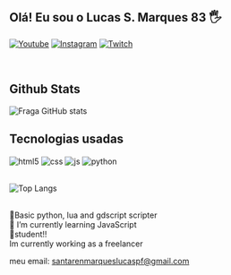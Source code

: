 ## Olá! Eu sou o Lucas S. Marques 83 🖐️

[![Youtube](https://img.shields.io/badge/YouTube-FF0000?style=for-the-badge&logo=youtube&logoColor=white)](https://www.youtube.com/channel/UCSmYPqkwLKaSOU13H-QVSUg)
[![Instagram](https://img.shields.io/badge/Instagram-E4405F?style=for-the-badge&logo=instagram&logoColor=white)]()
[![Twitch](https://img.shields.io/badge/Twitch-9146FF?style=for-the-badge&logo=twitch&logoColor=white)](https://www.twitch.tv/luscas_sm83)
</div><br/>



## Github Stats
![Fraga GitHub stats](https://github-readme-stats.vercel.app/api?username=luksr7&show_icons=true&theme=dracula&count_private=true)


## Tecnologias usadas

<div style="display: inline_block">
  <img align="center" alt="html5" src="https://img.shields.io/badge/HTML5-E34F26?style=for-the-badge&logo=html5&logoColor=white" />
  <img align="center" alt="css" src="https://img.shields.io/badge/CSS3-1572B6?style=for-the-badge&logo=css3&logoColor=white" />
  <img align="center" alt="js" src="https://img.shields.io/badge/JavaScript-F7DF1E?style=for-the-badge&logo=javascript&logoColor=black" />
  <img align="center" alt="python" src=https://img.shields.io/badge/Python-14354C?style=for-the-badge&logo=python&logoColor=white 

</div><br/>
</div><br/>

![Top Langs](https://github-readme-stats.vercel.app/api/top-langs/?username=luksr7&hide_progress=true)

</div><br/>
📜Basic python, lua and gdscript scripter
</div><br/>
🌱 I’m currently learning JavaScript
</div><br/>
🚀student!!
</div><br/>
Im currently working as a freelancer

meu email: santarenmarqueslucaspf@gmail.com



